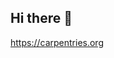 ## Hi there 👋

<!--
**Blacklilly01/Blacklilly01** is a ✨ _special_ ✨ repository because its `README.md` (this file) appears on your GitHub profile.

Here are some ideas to get you started:

- 🔭 I’m currently working on ...a master's degree in library information science.
- 🌱 I’m currently learning ...about innovative information through design thinking and digital curation.
- 👯 I’m looking to collaborate on ...programming in my work place at the Free Library of Philadelphia's Business Resource Innovation Center. 
- 🤔 I’m looking for help with ...how to organize and balance my work and school schedule. 
- 💬 Ask me about ...how I see and speak to all of my grandchildren. Some live in two parts of Texas, California, Philadelphia, and Morocco.  
- 📫 How to reach me: ..at blacklilly01@gmail.com
- 😄 Pronouns: ...
- ⚡ Fun fact: ...I can look at snakes camouflage until my brain tells me its a snake, then I start screeming. 
-->
<https://carpentries.org>
